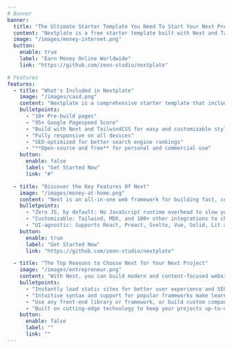 ```yaml
---
# Banner
banner:
  title: "The Ultimate Starter Template You Need To Start Your Next Project"
  content: "Nextplate is a free starter template built with Next and TailwindCSS, providing everything you need to jumpstart your Next project and save valuable time."
  image: "/images/money-internet.png"
  button:
    enable: true
    label: "Earn Money Online Worldwide"
    link: "https://github.com/zeon-studio/nextplate"

# Features
features:
  - title: "What's Included in Nextplate"
    image: "/images/casd.png"
    content: "Nextplate is a comprehensive starter template that includes everything you need to get started with your Next project. What's Included in Nextplate"
    bulletpoints:
      - "10+ Pre-build pages"
      - "95+ Google Pagespeed Score"
      - "Build with Next and TailwindCSS for easy and customizable styling"
      - "Fully responsive on all devices"
      - "SEO-optimized for better search engine rankings"
      - "**Open-source and free** for personal and commercial use"
    button:
      enable: false
      label: "Get Started Now"
      link: "#"

  - title: "Discover the Key Features Of Next"
    image: "/images/money-at-home.png"
    content: "Next is an all-in-one web framework for building fast, content-focused websites. It offers a range of exciting features for developers and website creators. Some of the key features are:"
    bulletpoints:
      - "Zero JS, by default: No JavaScript runtime overhead to slow you down."
      - "Customizable: Tailwind, MDX, and 100+ other integrations to choose from."
      - "UI-agnostic: Supports React, Preact, Svelte, Vue, Solid, Lit and more."
    button:
      enable: true
      label: "Get Started Now"
      link: "https://github.com/zeon-studio/nextplate"

  - title: "The Top Reasons to Choose Next for Your Next Project"
    image: "/images/entrepreneur.png"
    content: "With Next, you can build modern and content-focused websites without sacrificing performance or ease of use."
    bulletpoints:
      - "Instantly load static sites for better user experience and SEO."
      - "Intuitive syntax and support for popular frameworks make learning and using Next a breeze."
      - "Use any front-end library or framework, or build custom components, for any project size."
      - "Built on cutting-edge technology to keep your projects up-to-date with the latest web standards."
    button:
      enable: false
      label: ""
      link: ""
---
```

